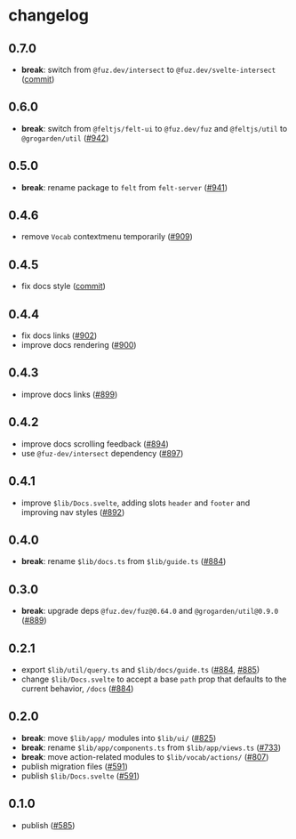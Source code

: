 # changelog

## 0.7.0

- **break**: switch from `@fuz.dev/intersect` to `@fuz.dev/svelte-intersect`
  ([commit](https://github.com/feltjs/felt/commit/3a1ce786ed08f0a0c182a41d04b41c9848c0e7d3))

## 0.6.0

- **break**: switch from `@feltjs/felt-ui` to `@fuz.dev/fuz` and
  `@feltjs/util` to `@grogarden/util`
  ([#942](https://github.com/feltjs/felt/pull/942))

## 0.5.0

- **break**: rename package to `felt` from `felt-server`
  ([#941](https://github.com/feltjs/felt/pull/941))

## 0.4.6

- remove `Vocab` contextmenu temporarily
  ([#909](https://github.com/feltjs/felt/pull/909))

## 0.4.5

- fix docs style
  ([commit](https://github.com/feltjs/felt/commit/05abe4bf4e30bfbba20a2398db1ec332ae477106))

## 0.4.4

- fix docs links
  ([#902](https://github.com/feltjs/felt/pull/902))
- improve docs rendering
  ([#900](https://github.com/feltjs/felt/pull/900))

## 0.4.3

- improve docs links
  ([#899](https://github.com/feltjs/felt/pull/899))

## 0.4.2

- improve docs scrolling feedback
  ([#894](https://github.com/feltjs/felt/pull/894))
- use `@fuz-dev/intersect` dependency
  ([#897](https://github.com/feltjs/felt/pull/897))

## 0.4.1

- improve `$lib/Docs.svelte`, adding slots `header` and `footer` and improving nav styles
  ([#892](https://github.com/feltjs/felt/pull/892))

## 0.4.0

- **break**: rename `$lib/docs.ts` from `$lib/guide.ts`
  ([#884](https://github.com/feltjs/felt/pull/884))

## 0.3.0

- **break**: upgrade deps `@fuz.dev/fuz@0.64.0` and `@grogarden/util@0.9.0`
  ([#889](https://github.com/feltjs/felt/pull/889))

## 0.2.1

- export `$lib/util/query.ts` and `$lib/docs/guide.ts`
  ([#884](https://github.com/feltjs/felt/pull/884),
  [#885](https://github.com/feltjs/felt/pull/885))
- change `$lib/Docs.svelte` to accept a base `path` prop
  that defaults to the current behavior, `/docs`
  ([#884](https://github.com/feltjs/felt/pull/884))

## 0.2.0

- **break**: move `$lib/app/` modules into `$lib/ui/`
  ([#825](https://github.com/feltjs/felt/pull/825))
- **break**: rename `$lib/app/components.ts` from `$lib/app/views.ts`
  ([#733](https://github.com/feltjs/felt/pull/733))
- **break**: move action-related modules to `$lib/vocab/actions/`
  ([#807](https://github.com/feltjs/felt/pull/807))
- publish migration files
  ([#591](https://github.com/feltjs/felt/pull/591))
- publish `$lib/Docs.svelte`
  ([#591](https://github.com/feltjs/felt/pull/591))

## 0.1.0

- publish
  ([#585](https://github.com/feltjs/felt/pull/585))
